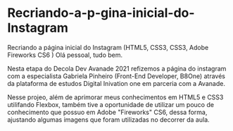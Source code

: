 # Recriando-a-p-gina-inicial-do-Instagram
Recriando a página inicial do Instagram (HTML5, CSS3, CSS3, Adobe Fireworks CS6 )
Olá pessoal, tudo bem.

Nesta etapa do Decola Dev Avanade 2021 refizemos a página do instagram 
com a especialista Gabriela Pinheiro (Front-End Developer, B8One)
através da plataforma de estudos Digital Inivation one em parceria com 
a Avanade.

Nesse projeo, além de aprimorar meus conhecimentos em HTML5 e CSS3 utilifando Flexbox, também 
tive a oportunidade de utilizar um pouco de conhecimento que possuo em Adobe
"Fireworks" CS6, dessa forma, ajustando algumas imagens que foram utilizadas no
decorrer da aula.
